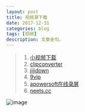 ```yaml
---
layout: post
title: 视频源下载
date: 2017-12-31
categories: blog
tags: [视频]
description: 文章金句。
---
```



>1. [小视频下载](http://www.downfi.com/video/)   
>2. [clipconverter](http://www.clipconverter.cc/)  
>2. [jijidown](http://www.jijidown.com/)
>2. [9vip](http://yy.9vip.top/)
>2. [apowersoft在线录屏](https://www.apowersoft.cn/free-online-screen-recorder)
>2. [neets.cc](http://neets.cc/category?state=&page=1&type=&country=&endYear=&startYear=&week=&order=2)


![image](https://github.com/feiyuii/feiyuii.github.io/blob/master/img/crowds/crowds.jpg?raw=true)



